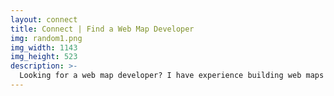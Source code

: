 ```yaml
---
layout: connect
title: Connect | Find a Web Map Developer
img: random1.png
img_width: 1143
img_height: 523
description: >- 
  Looking for a web map developer? I have experience building web maps in both React and Vanilla JS with Leaflet, Mapbox, MapLibre and OpenLayers, print maps with ArcMap/Pro and QGIS, setting up data pipelines and backends with PostgreSQL/PostGIS, and deploying production applications with Docker.
---
```

